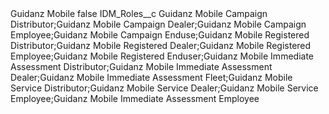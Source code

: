 <?xml version="1.0" encoding="UTF-8"?>
<CustomMetadata xmlns="http://soap.sforce.com/2006/04/metadata" xmlns:xsi="http://www.w3.org/2001/XMLSchema-instance" xmlns:xsd="http://www.w3.org/2001/XMLSchema">
    <label>Guidanz Mobile</label>
    <protected>false</protected>
    <values>
        <field>IDM_Roles__c</field>
        <value xsi:type="xsd:string">Guidanz Mobile Campaign Distributor;Guidanz Mobile Campaign Dealer;Guidanz Mobile Campaign Employee;Guidanz Mobile Campaign Enduse;Guidanz Mobile Registered Distributor;Guidanz Mobile Registered Dealer;Guidanz Mobile Registered Employee;Guidanz Mobile Registered Enduser;Guidanz Mobile Immediate Assessment Distributor;Guidanz Mobile Immediate Assessment Dealer;Guidanz Mobile Immediate Assessment Fleet;Guidanz Mobile Service Distributor;Guidanz Mobile Service Dealer;Guidanz Mobile Service Employee;Guidanz Mobile Immediate Assessment Employee</value>
    </values>
</CustomMetadata>
